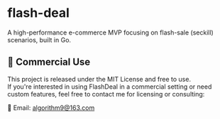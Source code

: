# flash-deal
A high-performance e-commerce MVP focusing on flash-sale (seckill) scenarios, built in Go.

## 💼 Commercial Use

This project is released under the MIT License and free to use.  
If you're interested in using FlashDeal in a commercial setting or need custom features, feel free to contact me for licensing or consulting:

📧 Email: algorithm9@163.com
